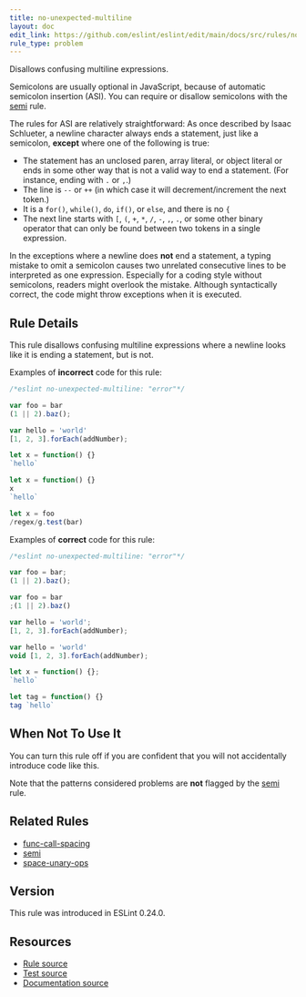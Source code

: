 ```yaml
---
title: no-unexpected-multiline
layout: doc
edit_link: https://github.com/eslint/eslint/edit/main/docs/src/rules/no-unexpected-multiline.md
rule_type: problem
---
```


<!--RECOMMENDED-->

Disallows confusing multiline expressions.

Semicolons are usually optional in JavaScript, because of automatic semicolon insertion (ASI). You can require or disallow semicolons with the [semi](./semi) rule.

The rules for ASI are relatively straightforward: As once described by Isaac Schlueter, a newline character always ends a statement, just like a semicolon, **except** where one of the following is true:

* The statement has an unclosed paren, array literal, or object literal or ends in some other way that is not a valid way to end a statement. (For instance, ending with `.` or `,`.)
* The line is `--` or `++` (in which case it will decrement/increment the next token.)
* It is a `for()`, `while()`, `do`, `if()`, or `else`, and there is no `{`
* The next line starts with `[`, `(`, `+`, `*`, `/`, `-`, `,`, `.`, or some other binary operator that can only be found between two tokens in a single expression.

In the exceptions where a newline does **not** end a statement, a typing mistake to omit a semicolon causes two unrelated consecutive lines to be interpreted as one expression. Especially for a coding style without semicolons, readers might overlook the mistake. Although syntactically correct, the code might throw exceptions when it is executed.

## Rule Details

This rule disallows confusing multiline expressions where a newline looks like it is ending a statement, but is not.

Examples of **incorrect** code for this rule:

```js
/*eslint no-unexpected-multiline: "error"*/

var foo = bar
(1 || 2).baz();

var hello = 'world'
[1, 2, 3].forEach(addNumber);

let x = function() {}
`hello`

let x = function() {}
x
`hello`

let x = foo
/regex/g.test(bar)
```

Examples of **correct** code for this rule:

```js
/*eslint no-unexpected-multiline: "error"*/

var foo = bar;
(1 || 2).baz();

var foo = bar
;(1 || 2).baz()

var hello = 'world';
[1, 2, 3].forEach(addNumber);

var hello = 'world'
void [1, 2, 3].forEach(addNumber);

let x = function() {};
`hello`

let tag = function() {}
tag `hello`
```

## When Not To Use It

You can turn this rule off if you are confident that you will not accidentally introduce code like this.

Note that the patterns considered problems are **not** flagged by the [semi](semi) rule.

## Related Rules

* [func-call-spacing](func-call-spacing)
* [semi](semi)
* [space-unary-ops](space-unary-ops)

## Version

This rule was introduced in ESLint 0.24.0.

## Resources

* [Rule source](https://github.com/eslint/eslint/tree/HEAD/lib/rules/no-unexpected-multiline.js)
* [Test source](https://github.com/eslint/eslint/tree/HEAD/tests/lib/rules/no-unexpected-multiline.js)
* [Documentation source](https://github.com/eslint/eslint/tree/HEAD/docs/src/rules/no-unexpected-multiline.md)
